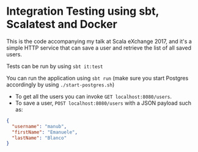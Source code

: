# Integration Testing using sbt, Scalatest and Docker

This is the code accompanying my talk at Scala eXchange 2017, and it's a simple HTTP service that can save a user and retrieve the list of all saved users.

Tests can be run by using `sbt it:test`

You can run the application using `sbt run` (make sure you start Postgres accordingly by using `./start-postgres.sh`)

- To get all the users you can invoke `GET localhost:8080/users`.
- To save a user, `POST localhost:8080/users` with a JSON payload such as:

```json
{
  "username": "manub",
  "firstName": "Emanuele",
  "lastName": "Blanco"
}
``` 
